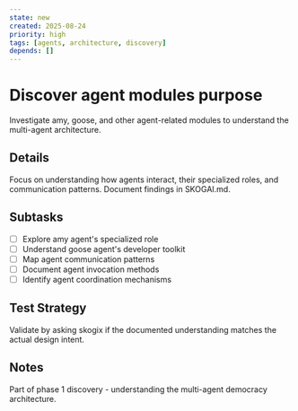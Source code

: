 ```yaml
---
state: new
created: 2025-08-24
priority: high
tags: [agents, architecture, discovery]
depends: []
---
```


# Discover agent modules purpose

Investigate amy, goose, and other agent-related modules to understand the multi-agent architecture.

## Details

Focus on understanding how agents interact, their specialized roles, and communication patterns. Document findings in SKOGAI.md.

## Subtasks

- [ ] Explore amy agent's specialized role
- [ ] Understand goose agent's developer toolkit
- [ ] Map agent communication patterns
- [ ] Document agent invocation methods
- [ ] Identify agent coordination mechanisms

## Test Strategy

Validate by asking skogix if the documented understanding matches the actual design intent.

## Notes

Part of phase 1 discovery - understanding the multi-agent democracy architecture.